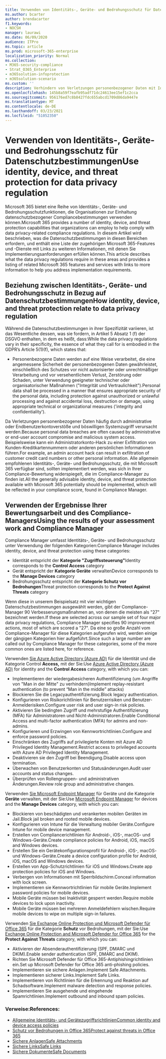 ```yaml
---
title: Verwenden von Identitäts-, Geräte- und Bedrohungsschutz für Datenschutzbestimmungen
ms.author: bcarter
author: brendacarter
f1.keywords:
- NOCSH
manager: laurawi
ms.date: 06/09/2020
audience: ITPro
ms.topic: article
ms.prod: microsoft-365-enterprise
localization_priority: Normal
ms.collection:
- M365-security-compliance
- Strat_O365_Enterprise
- m365solution-infoprotection
- m365solution-scenario
ms.custom: ''
description: Verhindern von Verletzungen personenbezogener Daten mit Identitäts-, Geräte- und Bedrohungsschutzdiensten von Microsoft 365.
ms.openlocfilehash: 145b8a59f7eafb95adf71dc24613ee15ef1c2cca
ms.sourcegitcommit: 956176ed7c8b8427fdc655abcd1709d86da9447e
ms.translationtype: MT
ms.contentlocale: de-DE
ms.lasthandoff: 03/23/2021
ms.locfileid: "51052350"
---
```

# <a name="use-identity-device-and-threat-protection-for-data-privacy-regulation"></a><span data-ttu-id="94c1c-103">Verwenden von Identitäts-, Geräte- und Bedrohungsschutz für Datenschutzbestimmungen</span><span class="sxs-lookup"><span data-stu-id="94c1c-103">Use identity, device, and threat protection for data privacy regulation</span></span>

<span data-ttu-id="94c1c-104">Microsoft 365 bietet eine Reihe von Identitäts-, Geräte- und Bedrohungsschutzfunktionen, die Organisationen zur Einhaltung datenschutzbezogener Compliancebestimmungen verwenden können.</span><span class="sxs-lookup"><span data-stu-id="94c1c-104">Microsoft 365 provides a number of identity, device, and threat protection capabilities that organizations can employ to help comply with data privacy-related compliance regulations.</span></span> <span data-ttu-id="94c1c-105">In diesem Artikel wird beschrieben, was die Datenschutzbestimmungen in diesen Bereichen erfordern, und enthält eine Liste der zugehörigen Microsoft 365-Features und -Dienste mit Links zu weiteren Informationen, mit denen Sie Implementierungsanforderungen erfüllen können.</span><span class="sxs-lookup"><span data-stu-id="94c1c-105">This article describes what the data privacy regulations require in these areas and provides a listing of related Microsoft 365 features and services with links to more information to help you address implementation requirements.</span></span>

## <a name="how-identity-device-and-threat-protection-relate-to-data-privacy-regulation"></a><span data-ttu-id="94c1c-106">Beziehung zwischen Identitäts-, Geräte- und Bedrohungsschutz in Bezug auf Datenschutzbestimmungen</span><span class="sxs-lookup"><span data-stu-id="94c1c-106">How identity, device, and threat protection relate to data privacy regulation</span></span>

<span data-ttu-id="94c1c-107">Während die Datenschutzbestimmungen in ihrer Spezifizität variieren, ist das Wesentliche dessen, was sie fordern, in Artikel 5 Absatz 1 (f) der DSGVO enthalten, in dem es heißt, dass:</span><span class="sxs-lookup"><span data-stu-id="94c1c-107">While the data privacy regulations vary in their specificity, the essence of what they call for is embodied in the GDPR’s Article 5(1)(f), which states that:</span></span>

- <span data-ttu-id="94c1c-108">Personenbezogene Daten werden auf eine Weise verarbeitet, die eine angemessene Sicherheit der personenbezogenen Daten gewährleistet, einschließlich des Schutzes vor nicht autorisierter oder unrechtmäßiger Verarbeitung und vor versehentlichem Verlust, Zerstörung oder Schaden, unter Verwendung geeigneter technischer oder organisatorischer Maßnahmen ("Integrität und Vertraulichkeit").</span><span class="sxs-lookup"><span data-stu-id="94c1c-108">Personal data shall be processed in a manner that ensures appropriate security of the personal data, including protection against unauthorized or unlawful processing and against accidental loss, destruction or damage, using appropriate technical or organizational measures ('integrity and confidentiality').</span></span>

<span data-ttu-id="94c1c-109">Da Verletzungen personenbezogener Daten häufig durch administrative oder Endbenutzerkontoverstöße und böswilligen Systemzugriff verursacht werden.</span><span class="sxs-lookup"><span data-stu-id="94c1c-109">Because personal data breaches are often caused by administrative or end-user account compromise and malicious system access.</span></span> <span data-ttu-id="94c1c-110">Beispielsweise kann ein Administratorkonto-Hack zu einer Exfiltration von Kunden-Kreditkartennummern oder anderen persönlichen Informationen führen.</span><span class="sxs-lookup"><span data-stu-id="94c1c-110">For example, an admin account hack can result in exfiltration of customer credit card numbers or other personal information.</span></span> <span data-ttu-id="94c1c-111">Alle allgemein empfohlenen Identitäts-, Geräte- und Bedrohungsschutz, die mit Microsoft 365 verfügbar sind, sollten implementiert werden, was sich in Ihrer Compliance-Bewertung widerspiegelt, die im Compliance-Manager zu finden ist.</span><span class="sxs-lookup"><span data-stu-id="94c1c-111">All the generally advisable identity, device, and threat protection available with Microsoft 365 potentially should be implemented, which will be reflected in your compliance score, found in Compliance Manager.</span></span>

## <a name="using-the-results-of-your-assessment-work-and-compliance-manager"></a><span data-ttu-id="94c1c-112">Verwenden der Ergebnisse Ihrer Bewertungsarbeit und des Compliance-Managers</span><span class="sxs-lookup"><span data-stu-id="94c1c-112">Using the results of your assessment work and Compliance Manager</span></span>

<span data-ttu-id="94c1c-113">Compliance Manager umfasst Identitäts-, Geräte- und Bedrohungsschutz unter Verwendung der folgenden Kategorien:</span><span class="sxs-lookup"><span data-stu-id="94c1c-113">Compliance Manager includes identity, device, and threat protection using these categories:</span></span>

- <span data-ttu-id="94c1c-114">Identität entspricht der **Kategorie "Zugriffssteuerung"**</span><span class="sxs-lookup"><span data-stu-id="94c1c-114">Identity corresponds to the **Control Access** category</span></span>
- <span data-ttu-id="94c1c-115">Gerät entspricht der **Kategorie Geräte** verwalten</span><span class="sxs-lookup"><span data-stu-id="94c1c-115">Device corresponds to the **Manage Devices** category</span></span>
- <span data-ttu-id="94c1c-116">Bedrohungsschutz entspricht der **Kategorie Schutz vor Bedrohungen**</span><span class="sxs-lookup"><span data-stu-id="94c1c-116">Threat protection corresponds to the **Protect Against Threats** category</span></span>
 
<span data-ttu-id="94c1c-117">Wenn diese in unserem Beispielsatz mit vier wichtigen Datenschutzbestimmungen ausgewählt werden, gibt der Compliance-Manager 90 Verbesserungsmaßnahmen an, von denen die meisten als "27" bezeichnet werden.</span><span class="sxs-lookup"><span data-stu-id="94c1c-117">If these are selected across our sample set of four major data privacy regulations, Compliance Manager specifies 90 improvement actions, most of which are scored a "27".</span></span> <span data-ttu-id="94c1c-118">Da eine so große Anzahl vom Compliance-Manager für diese Kategorien aufgerufen wird, werden einige der gängigen Kategorien hier aufgeführt.</span><span class="sxs-lookup"><span data-stu-id="94c1c-118">Since such a large number are called out by Compliance Manager for these categories, some of the more common ones are listed here, for reference.</span></span>

<span data-ttu-id="94c1c-119">Verwenden [Sie Azure Active Directory (Azure AD)](https://azure.microsoft.com/services/active-directory/) für die Identität und die Kategorie Control **Access,** mit der Sie:</span><span class="sxs-lookup"><span data-stu-id="94c1c-119">Use [Azure Active Directory (Azure AD)](https://azure.microsoft.com/services/active-directory/) for identity and the **Control Access** category, with which you can:</span></span>

- <span data-ttu-id="94c1c-120">Implementieren der wiedergabesicheren Authentifizierung (um Angriffe von "Man in der Mitte" zu verhindern)</span><span class="sxs-lookup"><span data-stu-id="94c1c-120">Implement replay-resistant authentication (to prevent “Man in the middle” attacks)</span></span>
- <span data-ttu-id="94c1c-121">Blockieren Sie die Legacyauthentifizierung.</span><span class="sxs-lookup"><span data-stu-id="94c1c-121">Block legacy authentication.</span></span>
- <span data-ttu-id="94c1c-122">Konfigurieren von Risikorichtlinien für Benutzerrisiken und Benutzer-Anmelderisiken.</span><span class="sxs-lookup"><span data-stu-id="94c1c-122">Configure user risk and user sign-in risk policies.</span></span>
- <span data-ttu-id="94c1c-123">Aktivieren Sie bedingten Zugriff und mehrstufige Authentifizierung (MFA) für Administratoren und Nicht-Administratoren.</span><span class="sxs-lookup"><span data-stu-id="94c1c-123">Enable Conditional Access and multi-factor authentication (MFA) for admins and non-admins.</span></span>
- <span data-ttu-id="94c1c-124">Konfigurieren und Erzwingen von Kennwortrichtlinien.</span><span class="sxs-lookup"><span data-stu-id="94c1c-124">Configure and enforce password policies.</span></span>
- <span data-ttu-id="94c1c-125">Einschränken des Zugriffs auf privilegierte Konten mit Azure AD Privileged Identity Management.</span><span class="sxs-lookup"><span data-stu-id="94c1c-125">Restrict access to privileged accounts with Azure AD Privileged Identity Management.</span></span>
- <span data-ttu-id="94c1c-126">Deaktivieren sie den Zugriff bei Beendigung.</span><span class="sxs-lookup"><span data-stu-id="94c1c-126">Disable access upon termination.</span></span>
- <span data-ttu-id="94c1c-127">Überwachen von Benutzerkonten und Statusänderungen.</span><span class="sxs-lookup"><span data-stu-id="94c1c-127">Audit user accounts and status changes.</span></span>
- <span data-ttu-id="94c1c-128">Überprüfen von Rollengruppen- und administrativen Änderungen.</span><span class="sxs-lookup"><span data-stu-id="94c1c-128">Review role group and administrative changes.</span></span>

<span data-ttu-id="94c1c-129">Verwenden [Sie Microsoft Endpoint Manager](https://www.microsoft.com/microsoft-365/microsoft-endpoint-manager) für Geräte und die Kategorie **Geräte** verwalten, mit der Sie:</span><span class="sxs-lookup"><span data-stu-id="94c1c-129">Use [Microsoft Endpoint Manager](https://www.microsoft.com/microsoft-365/microsoft-endpoint-manager) for devices and the **Manage Devices** category, with which you can:</span></span>

- <span data-ttu-id="94c1c-130">Blockieren von beschädigten und verankerten mobilen Geräten im Jail.</span><span class="sxs-lookup"><span data-stu-id="94c1c-130">Block jail broken and rooted mobile devices.</span></span>
- <span data-ttu-id="94c1c-131">Konfigurieren von Intune für die Verwaltung mobiler Geräte.</span><span class="sxs-lookup"><span data-stu-id="94c1c-131">Configure Intune for mobile device management.</span></span>
- <span data-ttu-id="94c1c-132">Erstellen von Compliancerichtlinien für Android-, iOS-, macOS- und Windows-Geräte.</span><span class="sxs-lookup"><span data-stu-id="94c1c-132">Create compliance policies for Android, iOS, macOS and Windows devices.</span></span>
- <span data-ttu-id="94c1c-133">Erstellen Sie ein Gerätekonfigurationsprofil für Android-, iOS-, macOS- und Windows-Geräte.</span><span class="sxs-lookup"><span data-stu-id="94c1c-133">Create a device configuration profile for Android, iOS, macOS and Windows devices.</span></span>
- <span data-ttu-id="94c1c-134">Erstellen von App-Schutzrichtlinien für iOS und Windows.</span><span class="sxs-lookup"><span data-stu-id="94c1c-134">Create app protection policies for iOS and Windows.</span></span>
- <span data-ttu-id="94c1c-135">Verbergen von Informationen mit Sperrbildschirm.</span><span class="sxs-lookup"><span data-stu-id="94c1c-135">Conceal information with lock screen.</span></span>
- <span data-ttu-id="94c1c-136">Implementieren sie Kennwortrichtlinien für mobile Geräte.</span><span class="sxs-lookup"><span data-stu-id="94c1c-136">Implement password policies for mobile devices.</span></span>
- <span data-ttu-id="94c1c-137">Mobile Geräte müssen bei Inaktivität gesperrt werden.</span><span class="sxs-lookup"><span data-stu-id="94c1c-137">Require mobile devices to lock upon inactivity.</span></span>
- <span data-ttu-id="94c1c-138">Mobile Geräte müssen bei mehreren Anmeldefehlern wischen.</span><span class="sxs-lookup"><span data-stu-id="94c1c-138">Require mobile devices to wipe on multiple sign-in failures.</span></span>

<span data-ttu-id="94c1c-139">Verwenden [Sie Exchange Online Protection und Microsoft Defender für Office 365](../security/defender-365-security/defender-for-office-365.md) für die Kategorie **Schutz** vor Bedrohungen, mit der Sie:</span><span class="sxs-lookup"><span data-stu-id="94c1c-139">Use [Exchange Online Protection and Microsoft Defender for Office 365](../security/defender-365-security/defender-for-office-365.md) for the **Protect Against Threats** category, with which you can:</span></span>

- <span data-ttu-id="94c1c-140">Aktivieren der Absenderauthentifizierung (SPF, DMARC und DKIM).</span><span class="sxs-lookup"><span data-stu-id="94c1c-140">Enable sender authentication (SPF, DMARC and DKIM).</span></span>
- <span data-ttu-id="94c1c-141">Richten Sie Microsoft Defender für Office 365-Antiphishingrichtlinien ein.</span><span class="sxs-lookup"><span data-stu-id="94c1c-141">Set up Microsoft Defender for Office 365 anti-phishing policies.</span></span>
- <span data-ttu-id="94c1c-142">Implementieren sie sichere Anlagen.</span><span class="sxs-lookup"><span data-stu-id="94c1c-142">Implement Safe Attachments.</span></span>
- <span data-ttu-id="94c1c-143">Implementieren sicherer Links.</span><span class="sxs-lookup"><span data-stu-id="94c1c-143">Implement Safe Links.</span></span>
- <span data-ttu-id="94c1c-144">Implementieren von Richtlinien für die Erkennung und Reaktion auf Schadsoftware.</span><span class="sxs-lookup"><span data-stu-id="94c1c-144">Implement malware detection and response policies.</span></span>
- <span data-ttu-id="94c1c-145">Implementieren Sie ausgehende und eingehende Spamrichtlinien.</span><span class="sxs-lookup"><span data-stu-id="94c1c-145">Implement outbound and inbound spam policies.</span></span>

### <a name="references"></a><span data-ttu-id="94c1c-146">Verweise:</span><span class="sxs-lookup"><span data-stu-id="94c1c-146">References:</span></span>

- [<span data-ttu-id="94c1c-147">Allgemeine Identitäts- und Gerätezugriffsrichtlinien</span><span class="sxs-lookup"><span data-stu-id="94c1c-147">Common identity and device access policies</span></span>](../security/defender-365-security/identity-access-policies.md)
- [<span data-ttu-id="94c1c-148">Schutz vor Bedrohungen in Office 365</span><span class="sxs-lookup"><span data-stu-id="94c1c-148">Protect against threats in Office 365</span></span>](https://support.office.com/article/protect-against-threats-in-office-365-b10023f6-f30f-45d3-b3ad-b71aa4aa0d58)
- [<span data-ttu-id="94c1c-149">Sichere Anlagen</span><span class="sxs-lookup"><span data-stu-id="94c1c-149">Safe Attachments</span></span>](../security/defender-365-security/safe-attachments.md)
- [<span data-ttu-id="94c1c-150">Sichere Links</span><span class="sxs-lookup"><span data-stu-id="94c1c-150">Safe Links</span></span>](../security/defender-365-security/safe-links.md)
- [<span data-ttu-id="94c1c-151">Sichere Dokumente</span><span class="sxs-lookup"><span data-stu-id="94c1c-151">Safe Documents</span></span>](../security/defender-365-security/safe-docs.md)
